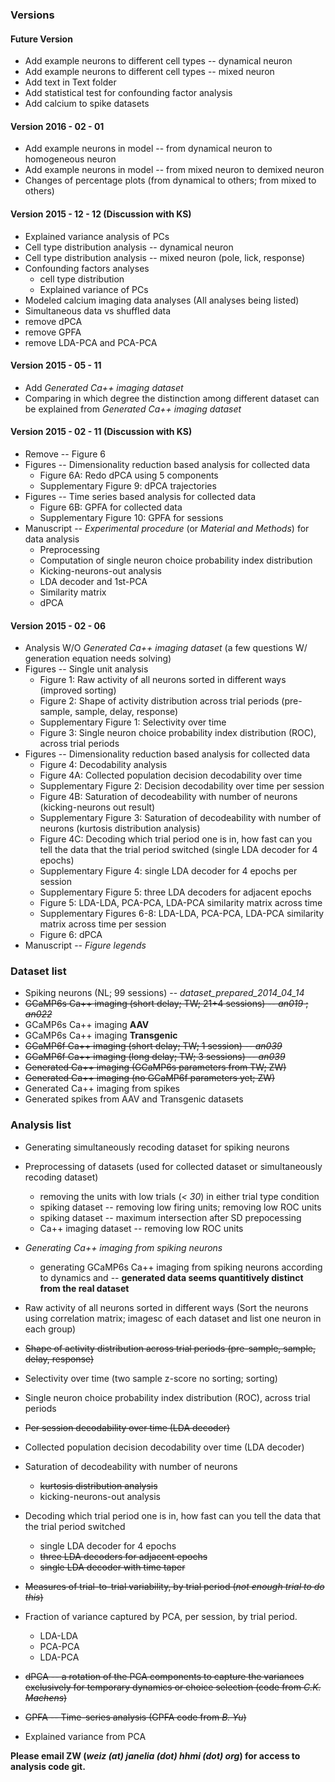 ### Versions

#### Future Version
-   Add example neurons to different cell types -- dynamical neuron
-   Add example neurons to different cell types -- mixed neuron
-   Add text in Text folder
-   Add statistical test for confounding factor analysis
-   Add calcium to spike datasets

#### Version 2016 - 02 - 01
-   Add example neurons in model -- from dynamical neuron to homogeneous neuron
-   Add example neurons in model -- from mixed neuron to demixed neuron
-   Changes of percentage plots (from dynamical to others; from mixed to others)

#### Version 2015 - 12 - 12 (Discussion with KS)
-   Explained variance analysis of PCs
-   Cell type distribution analysis -- dynamical neuron
-   Cell type distribution analysis -- mixed neuron (pole, lick, response)
-   Confounding factors analyses
    -   cell type distribution
    -   Explained variance of PCs 
-   Modeled calcium imaging data analyses (All analyses being listed)
-   Simultaneous data vs shuffled data
-   remove dPCA
-   remove GPFA
-   remove LDA-PCA and PCA-PCA

#### Version 2015 - 05 - 11
-   Add *Generated Ca++ imaging dataset*
-   Comparing in which degree the distinction among different dataset can be
    explained from *Generated Ca++ imaging dataset*

#### Version 2015 - 02 - 11 (Discussion with KS)
-   Remove -- Figure 6
-   Figures -- Dimensionality reduction based analysis for collected data
    -   Figure 6A: Redo dPCA using 5 components
    -   Supplementary Figure 9: dPCA trajectories
-   Figures -- Time series based analysis for collected data
    -   Figure 6B: GPFA for collected data
    -   Supplementary Figure 10: GPFA for sessions
-   Manuscript -- *Experimental procedure* (or *Material and Methods*) for
    data analysis
    -   Preprocessing
    -   Computation of single neuron choice probability index distribution
    -   Kicking-neurons-out analysis
    -   LDA decoder and 1st-PCA
    -   Similarity matrix
    -   dPCA

#### Version 2015 - 02 - 06

-   Analysis W/O *Generated Ca++ imaging dataset* (a few questions W/ generation
    equation needs solving)
-   Figures -- Single unit analysis
    -   Figure 1: Raw activity of all neurons sorted in different ways (improved
        sorting)
    -   Figure 2: Shape of activity distribution across trial periods
        (pre-sample, sample, delay, response)
    -   Supplementary Figure 1: Selectivity over time
    -   Figure 3: Single neuron choice probability index distribution (ROC),
        across trial periods
-   Figures -- Dimensionality reduction based analysis for collected data
    -   Figure 4: Decodability analysis
    -   Figure 4A: Collected population decision decodability over time
    -   Supplementary Figure 2: Decision decodability over time per session
    -   Figure 4B: Saturation of decodeability with number of neurons
        (kicking-neurons out result)
    -   Supplementary Figure 3: Saturation of decodeability with number of
        neurons (kurtosis distribution analysis)
    -   Figure 4C: Decoding which trial period one is in, how fast can you tell
        the data that the trial period switched (single LDA decoder for 4
        epochs)
    -   Supplementary Figure 4: single LDA decoder for 4 epochs per session
    -   Supplementary Figure 5: three LDA decoders for adjacent epochs
    -   Figure 5: LDA-LDA, PCA-PCA, LDA-PCA similarity matrix across time
    -   Supplementary Figures 6-8: LDA-LDA, PCA-PCA, LDA-PCA similarity matrix
        across time per session
    -   Figure 6: dPCA
-   Manuscript -- *Figure legends*


### Dataset list
-   Spiking neurons (NL; 99 sessions) -- *dataset\_prepared\_2014\_04\_14*
-   ~~GCaMP6s Ca++ imaging (short delay; TW; 21+4 sessions) -- *an019* ; *an022*~~
-   GCaMP6s Ca++ imaging __AAV__
-   GCaMP6s Ca++ imaging __Transgenic__
-   ~~GCaMP6f Ca++ imaging (short delay; TW; 1 session) -- *an039*~~
-   ~~GCaMP6f Ca++ imaging (long delay; TW; 3 sessions) -- *an039*~~
-   ~~Generated Ca++ imaging (GCaMP6s parameters from TW; ZW)~~
-   ~~Generated Ca++ imaging (no GCaMP6f parameters yet; ZW)~~
-   Generated Ca++ imaging from spikes
-   Generated spikes from AAV and Transgenic datasets

### Analysis list
-   Generating simultaneously recoding dataset for spiking neurons
-   Preprocessing of datasets (used for collected dataset or simultaneously
    recoding dataset)
    -   removing the units with low trials (*< 30*) in either trial
        type condition
    -   spiking dataset -- removing low firing units; removing low ROC
        units
    -   spiking dataset -- maximum intersection after SD prepocessing
    -   Ca++ imaging dataset -- removing low ROC units

-   *Generating Ca++ imaging from spiking neurons*
    -   generating GCaMP6s Ca++ imaging from spiking neurons according
        to dynamics and -- **generated data seems quantitively distinct from the
        real dataset**

-   Raw activity of all neurons sorted in different ways (Sort the neurons using correlation matrix; 
imagesc of each dataset and list one neuron in each group)
-   ~~Shape of activity distribution across trial periods (pre-sample, sample, delay, response)~~
-   Selectivity over time (two sample z-score no sorting; sorting)
-   Single neuron choice probability index distribution (ROC), across trial periods
-   ~~Per session decodability over time (LDA decoder)~~
-   Collected population decision decodability over time (LDA decoder)
-   Saturation of decodeability with number of neurons
    -   ~~kurtosis distribution analysis~~
    -   kicking-neurons-out analysis
-   Decoding which trial period one is in, how fast can you tell the data that the trial period switched
    -   single LDA decoder for 4 epochs
    -   ~~three LDA decoders for adjacent epochs~~
    -   ~~single LDA decoder with time taper~~
-   ~~Measures of trial-to-trial variability, by trial period (*not enough trial to do this*)~~
-   Fraction of variance captured by PCA, per session, by trial period.
    -   LDA-LDA
    -   PCA-PCA
    -   LDA-PCA
-   ~~dPCA -- a rotation of the PCA components to capture the variances exclusively 
for temporary dynamics or choice selection (code from *C.K. Machens*)~~
-   ~~GPFA -- Time-series analysis (GPFA code from *B. Yu*)~~
-   Explained variance from PCA

__Please email ZW (*weiz (at) janelia (dot) hhmi (dot) org*) for access to
analysis code git.__